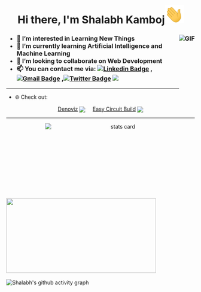 <h1 align="Center">  Hi there, I'm Shalabh Kamboj<img src="https://raw.githubusercontent.com/ABSphreak/ABSphreak/master/gifs/Hi.gif" width="50"></h1>
<h3>
<img align="right" alt="GIF" height="160px" src="https://media.giphy.com/media/du3J3cXyzhj75IOgvA/giphy.gif">

- 👀 I’m interested in Learning New Things
- 🌱 I’m currently learning Artificial Intelligence and Machine Learning
- 💞️ I’m looking to collaborate on Web Development
- 📫 You can contact me via:
[![Linkedin Badge](https://img.shields.io/badge/-LinkedIn-blue?style=flat-square&logo=Linkedin&logoColor=white&link=https://www.linkedin.com/in/kambojshalabh35/)](https://www.linkedin.com/in/kambojshalabh35/) 
, [![Gmail Badge](https://img.shields.io/badge/-Gmail-c14438?style=flat-square&logo=Gmail&logoColor=white&link=mailto:shalabhkamboj5300@gmail.com)](mailto:shalabhkamboj5300@gmail.com)
,[![Twitter Badge](https://img.shields.io/badge/-Shalabh-1ca0f1?style=flat-square&logo=twitter&logoColor=white&link=https://twitter.com/kambojshalabh35)](https://twitter.com/kambojshalabh35) <img src="https://cdn.dribbble.com/users/2437398/screenshots/4874253/media/2f02a5172aa13b3884144e7b2f49f363.gif"  width="50"></h3>

 ---

- 🌐 Check out: 

<p align= "center">
<a href="https://denoviz.web.app/">Denoviz</a> <img src="https://denoviz.web.app/assets/img/og.png" width="45" valign="middle">&nbsp;&nbsp;&nbsp;&nbsp;
<a href="https://easycircuitbuild.tech/">Easy Circuit Build</a> <img src="https://webtoolskit.online/assets/img/easy-circuit-build.webp" width="45" valign="middle">
</p>

  ---
  <p>
    <a align= "center" href="https://github.com/kambojshalabh35">
  <img align="right" alt= "stats card" height="200px" width="400" src="https://github-readme-streak-stats.herokuapp.com/?user=kambojshalabh35">
<img height="200px" width="400" src="https://github-readme-stats.vercel.app/api?username=kambojshalabh35&count_private=true&show_icons=true" /></a>
  </p>

  ![Shalabh's github activity graph](https://activity-graph.herokuapp.com/graph?username=kambojshalabh35&theme=react-dark)


<!---
kambojshalabh35/kambojshalabh35 is a ✨ special ✨ repository because its `README.md` (this file) appears on your GitHub profile.
You can click the Preview link to take a look at your changes.
--->

